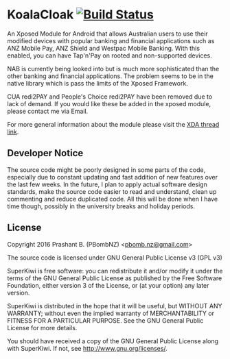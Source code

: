 # KoalaCloak [![Build Status](https://travis-ci.org/pbombnz/KoalaCloak.svg?branch=master)](https://travis-ci.org/pbombnz/KoalaCloak)
An Xposed Module for Android that allows Australian users to use their modified devices with popular banking and financial applications such as ANZ Mobile Pay, ANZ Shield and Westpac Mobile Banking. With this enabled, you can have Tap'n'Pay on rooted and non-supported devices.

NAB is currently being looked into but is much more sophisticated than the other banking and financial applications. The problem seems to be in the native library which is pass the limits of the Xposed Framework.

CUA redi2PAY and People's Choice redi2PAY have been removed due to lack of demand. If you would like these be added in the xposed module, please contact me via Email.

For more general information about the module please visit the [XDA thread link](http://forum.xda-developers.com/xposed/modules/xposed-anz-mobile-pay-root-detection-t3340845).

## Developer Notice
The source code might be poorly designed in some parts of the code, especially due to constant updating and fast addition of new features over the last few weeks. In the future, I plan to apply actual software design standards, make the source code easier to read and understand, clean up commenting and reduce duplicated code. All this will be done when I have time though, possibly in the university breaks and holiday periods.

## License 
Copyright 2016 Prashant B. (PBombNZ) <[pbomb.nz@gmail.com](mailto:pbomb.nz@gmail.com)>
 
The source code is licensed under GNU General Public License v3 (GPL v3) 

SuperKiwi is free software: you can redistribute it and/or modify
it under the terms of the GNU General Public License as published by
the Free Software Foundation, either version 3 of the License, or
(at your option) any later version.

SuperKiwi is distributed in the hope that it will be useful,
but WITHOUT ANY WARRANTY; without even the implied warranty of
MERCHANTABILITY or FITNESS FOR A PARTICULAR PURPOSE.  See the
GNU General Public License for more details.

You should have received a copy of the GNU General Public License
along with SuperKiwi.  If not, see <http://www.gnu.org/licenses/>.